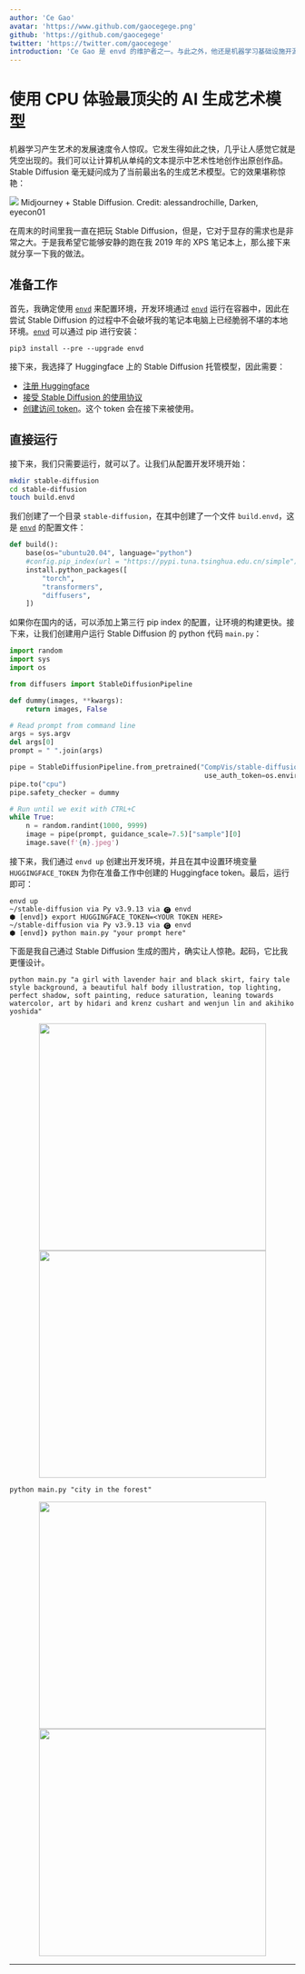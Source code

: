 ```yaml
---
author: 'Ce Gao'
avatar: 'https://www.github.com/gaocegege.png'
github: 'https://github.com/gaocegege'
twitter: 'https://twitter.com/gaocegege'
introduction: 'Ce Gao 是 envd 的维护者之一。与此之外，他还是机器学习基础设施开源项目 Kubeflow 的 Co-chair。他主要关注机器学习的模型训练、自动机器学习等领域。'
---
```


# 使用 CPU 体验最顶尖的 AI 生成艺术模型

机器学习产生艺术的发展速度令人惊叹。它发生得如此之快，几乎让人感觉它就是凭空出现的。我们可以让计算机从单纯的文本提示中艺术性地创作出原创作品。Stable Diffusion 毫无疑问成为了当前最出名的生成艺术模型。它的效果堪称惊艳：

![](https://substackcdn.com/image/fetch/w_1456,c_limit,f_webp,q_auto:good,fl_progressive:steep/https%3A%2F%2Fbucketeer-e05bbc84-baa3-437e-9518-adb32be77984.s3.amazonaws.com%2Fpublic%2Fimages%2F316b0d3b-591e-455f-b721-beaba73d0a0a_2400x1100.png)
Midjourney + Stable Diffusion. Credit: alessandrochille, Darken, eyecon01

在周末的时间里我一直在把玩 Stable Diffusion，但是，它对于显存的需求也是非常之大。于是我希望它能够安静的跑在我 2019 年的 XPS 笔记本上，那么接下来就分享一下我的做法。

## 准备工作

首先，我确定使用 [`envd`](https://github.com/tensorchord/envd/) 来配置环境，开发环境通过 [`envd`](https://github.com/tensorchord/envd/) 运行在容器中，因此在尝试 Stable Diffusion 的过程中不会破坏我的笔记本电脑上已经脆弱不堪的本地环境。[`envd`](https://github.com/tensorchord/envd/) 可以通过 pip 进行安装：

```
pip3 install --pre --upgrade envd
```

接下来，我选择了 Huggingface 上的 Stable Diffusion 托管模型，因此需要：

- [注册 Huggingface](https://huggingface.co/join)
- [接受 Stable Diffusion 的使用协议](https://huggingface.co/CompVis/stable-diffusion-v1-4)
- [创建访问 token](https://huggingface.co/settings/tokens)。这个 token 会在接下来被使用。

## 直接运行

接下来，我们只需要运行，就可以了。让我们从配置开发环境开始：

```bash
mkdir stable-diffusion
cd stable-diffusion
touch build.envd
```

我们创建了一个目录 `stable-diffusion`，在其中创建了一个文件 `build.envd`，这是 [`envd`](https://github.com/tensorchord/envd/) 的配置文件：

```python
def build():
    base(os="ubuntu20.04", language="python")
    #config.pip_index(url = "https://pypi.tuna.tsinghua.edu.cn/simple")
    install.python_packages([
        "torch",
        "transformers",
        "diffusers",
    ])
```

如果你在国内的话，可以添加上第三行 pip index 的配置，让环境的构建更快。接下来，让我们创建用户运行 Stable Diffusion 的 python 代码 `main.py`：

```python
import random
import sys
import os

from diffusers import StableDiffusionPipeline

def dummy(images, **kwargs):
    return images, False

# Read prompt from command line
args = sys.argv
del args[0]
prompt = " ".join(args)

pipe = StableDiffusionPipeline.from_pretrained("CompVis/stable-diffusion-v1-4",
                                                use_auth_token=os.environ['HUGGINGFACE_TOKEN'])
pipe.to("cpu")
pipe.safety_checker = dummy

# Run until we exit with CTRL+C
while True:
    n = random.randint(1000, 9999)
    image = pipe(prompt, guidance_scale=7.5)["sample"][0]
    image.save(f'{n}.jpeg')
```

接下来，我们通过 `envd up` 创建出开发环境，并且在其中设置环境变量 `HUGGINGFACE_TOKEN` 为你在准备工作中创建的 Huggingface token。最后，运行即可：

```
envd up
~/stable-diffusion via Py v3.9.13 via 🅒 envd 
⬢ [envd]❯ export HUGGINGFACE_TOKEN=<YOUR TOKEN HERE>
~/stable-diffusion via Py v3.9.13 via 🅒 envd 
⬢ [envd]❯ python main.py "your prompt here"
```

下面是我自己通过 Stable Diffusion 生成的图片，确实让人惊艳。起码，它比我更懂设计。

```
python main.py "a girl with lavender hair and black skirt, fairy tale style background, a beautiful half body illustration, top lighting, perfect shadow, soft painting, reduce saturation, leaning towards watercolor, art by hidari and krenz cushart and wenjun lin and akihiko yoshida"
```

<img src="https://user-images.githubusercontent.com/5100735/189612697-c5c24191-984d-4d8e-a381-d667f4937494.jpeg" width=400 style="display: block; margin: 0 auto">

<img src="https://user-images.githubusercontent.com/5100735/189613640-3e08b540-92b7-4cd1-80df-0892055e1881.jpeg" width=400 style="display: block; margin: 0 auto">

```
python main.py "city in the forest"
```

<img src="https://user-images.githubusercontent.com/5100735/189612774-1edb885c-f555-42f2-9333-8dc0383edd3e.jpeg" width=400 style="display: block; margin: 0 auto">

<img src="https://user-images.githubusercontent.com/5100735/189612809-68c2dc0e-8583-4ae4-9f48-6d2653b27c40.jpeg" width=400 style="display: block; margin: 0 auto">

---

<Author/>
